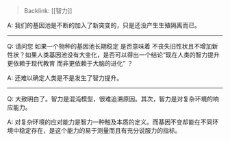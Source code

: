 > Backlink: [[智力]]

A: 我们的基因池是不断的加入了新突变的，只是还没产生生殖隔离而已。

---

Q: 请问您 如果一个物种的基因池长期稳定 是否意味着 不丧失旧性状且不增加新性状？如果人类基因池没有大变化，是否可以得出一个结论“现在人类的智力提升 更依赖于现代教育 而非更依赖于大脑的进化” ？

A: 还难以确定人类是不是发生了智力提升。

---

Q: 大致明白了。智力是混沌模型，很难追溯原因。其次，智力是对复杂环境的响应能力。

A: 对复杂环境的应对能力是智力一种触及本质的定义。而基因不变却能在不同环境中稳定存在，是这个能力的易于测量而且有充分说服力的指标。

